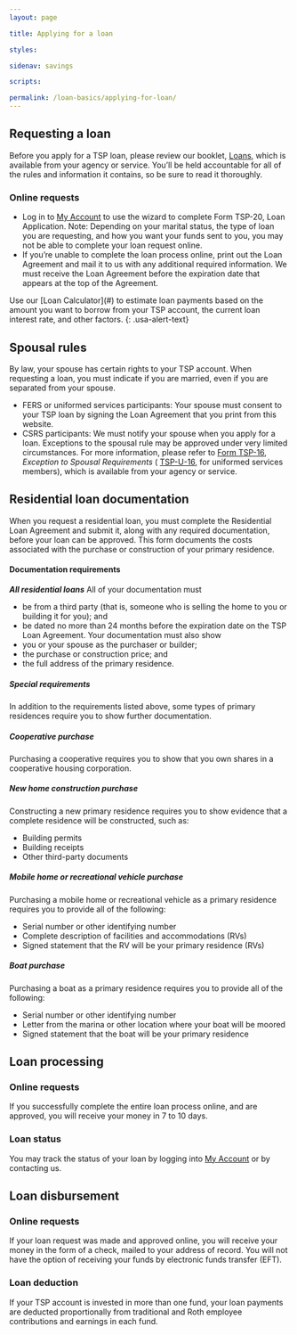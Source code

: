```yaml
---
layout: page

title: Applying for a loan

styles:

sidenav: savings

scripts:

permalink: /loan-basics/applying-for-loan/
---
```


## Requesting a loan
Before you apply for a TSP loan, please review our booklet, [Loans](#), which is available from your agency or service. You’ll be held accountable for all of the rules and information it contains, so be sure to read it thoroughly.

### Online requests
+ Log in to [My Account](#) to use the wizard to complete Form TSP-20, Loan Application. Note: Depending on your marital status, the type of loan you are requesting, and how you want your funds sent to you, you may not be able to complete your loan request online.
+ If you’re unable to complete the loan process online, print out the Loan Agreement and mail it to us with any additional required information. We must receive the Loan Agreement before the expiration date that appears at the top of the Agreement.
<div class="usa-alert usa-alert-info">
<div class="usa-alert-body" markdown="1">
Use our [Loan Calculator](#) to estimate loan payments based on the amount you want to borrow from your TSP account, the current loan interest rate, and other factors. 
{: .usa-alert-text}
</div>
</div>
 
## Spousal rules
By law, your spouse has certain rights to your TSP account. When requesting a loan, you must indicate if you are married, even if you are separated from your spouse.
+ FERS or uniformed services participants: Your spouse must consent to your TSP loan by signing the Loan Agreement that you print from this website.
+ CSRS participants: We must notify your spouse when you apply for a loan.
Exceptions to the spousal rule may be approved under very limited circumstances. For more information, please refer to [Form TSP-16](#), _Exception to Spousal Requirements_ ( [TSP-U-16](#), for uniformed services members), which is available from your agency or service.
## Residential loan documentation
When you request a residential loan, you must complete the Residential Loan Agreement and submit it, along with any required documentation, before your loan can be approved. This form documents the costs associated with the purchase or construction of your primary residence.
#### Documentation requirements
_**All residential loans**_
All of your documentation must
+ be from a third party (that is, someone who is selling the home to you or building it for you); and
+ be dated no more than 24 months before the expiration date on the TSP Loan Agreement.
Your documentation must also show
+ you or your spouse as the purchaser or builder;
+ the purchase or construction price; and
+ the full address of the primary residence.
##### Special requirements
In addition to the requirements listed above, some types of primary residences require you to show further documentation.
##### Cooperative purchase
Purchasing a cooperative requires you to show that you own shares in a cooperative housing corporation.
##### New home construction purchase
Constructing a new primary residence requires you to show evidence that a complete residence will be constructed, such as:
+ Building permits
+ Building receipts
+ Other third-party documents
##### Mobile home or recreational vehicle purchase
Purchasing a mobile home or recreational vehicle as a primary residence requires you to provide all of the following:
+ Serial number or other identifying number
+ Complete description of facilities and accommodations (RVs)
+ Signed statement that the RV will be your primary residence (RVs)
##### Boat purchase
Purchasing a boat as a primary residence requires you to provide all of the following:
+ Serial number or other identifying number
+ Letter from the marina or other location where your boat will be moored
+ Signed statement that the boat will be your primary residence
## Loan processing
### Online requests
If you successfully complete the entire loan process online, and are approved, you will receive your money in 7 to 10 days.
### Loan status
You may track the status of your loan by logging into [My Account](#) or by contacting us.
## Loan disbursement
### Online requests
If your loan request was made and approved online, you will receive your money in the form of a check, mailed to your address of record. You will not have the option of receiving your funds by electronic funds transfer (EFT).
### Loan deduction
If your TSP account is invested in more than one fund, your loan payments are deducted proportionally from traditional and Roth employee contributions and earnings in each fund.

